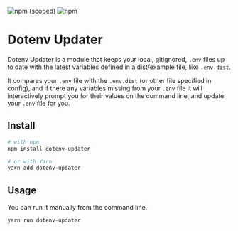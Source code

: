 ![npm (scoped)](https://img.shields.io/npm/v/@caxy/dotenv-updater?style=flat-square)
![npm](https://img.shields.io/npm/dm/@caxy/dotenv-updater?style=flat-square)

# Dotenv Updater

Dotenv Updater is a module that keeps your local, gitignored, `.env` files up to date with the latest 
variables defined in a dist/example file, like `.env.dist`.

It compares your `.env` file with the `.env.dist` (or other file specified in config), and if there any
variables missing from your `.env` file it will interactively prompt you for their values on the command
line, and update your `.env` file for you.

## Install

```bash
# with npm
npm install dotenv-updater

# or with Yarn
yarn add dotenv-updater
```

## Usage

You can run it manually from the command line.

```bash
yarn run dotenv-updater
``` 
